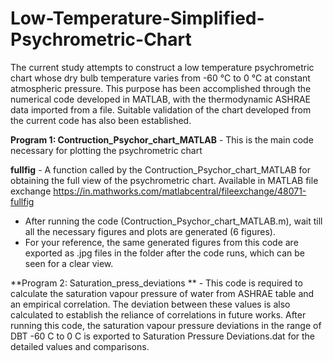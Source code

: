 # Low-Temperature-Simplified-Psychrometric-Chart

The current study attempts to construct a low temperature psychrometric chart whose dry bulb temperature varies from -60 °C to 0 °C at 
constant atmospheric pressure. This purpose has been accomplished through the numerical code developed in MATLAB, with the thermodynamic 
ASHRAE data imported from a file. Suitable validation of the chart developed from the current code has also been established.

**Program 1: Contruction_Psychor_chart_MATLAB** -
This is the main code necessary for plotting the psychrometric chart

**fullfig** -
A function called by the Contruction_Psychor_chart_MATLAB for obtaining the full view of the psychrometric chart. Available in 
MATLAB file exchange https://in.mathworks.com/matlabcentral/fileexchange/48071-fullfig
- After running the code (Contruction_Psychor_chart_MATLAB.m), wait till all the necessary figures and plots are generated (6 figures). 
- For your reference, the same generated figures from this code are exported as .jpg files in the folder after the 
code runs, which can be seen for a clear view. 

**Program 2: Saturation_press_deviations ** -
This code is required to calculate the saturation vapour pressure of water from ASHRAE table and an empirical correlation. The deviation
between these values is also calculated to establish the reliance of correlations in future works.
After running this code, the saturation vapour pressure deviations in the range of DBT -60 C to 0 C is exported to Saturation Pressure Deviations.dat for the detailed values and comparisons. 
